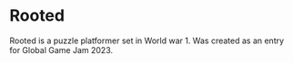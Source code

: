 # Rooted
Rooted is a puzzle platformer set in World war 1. Was created as an entry for Global Game Jam 2023. 
